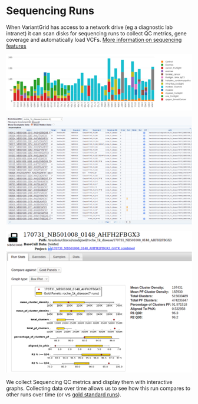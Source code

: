# Sequencing Runs

When VariantGrid has access to a network drive (eg a diagnostic lab intranet) it can scan disks for sequencing runs to collect QC metrics, gene coverage and automatically load VCFs. [More information on sequencing features](sequencing_details.md)

![Sequencing Samples over time](images/sequencing_samples.png)

![Automatically loaded sequencing runs + VCFs](images/sequencing_runs.png)

![A Sequencing Run](images/sequencing_run_qc.png)

We collect Sequencing QC metrics and display them with interactive graphs. Collecting data over time allows us to see how this run compares to other runs over time (or vs [gold standard runs](../sequencing/gold_standard_runs.md)).
 



